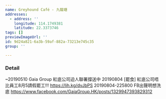 ```yaml
---
name: Greyhound Café - 九龍塘
addresses:
  - address: ''
    longitude: 114.1749381
    latitude: 22.3373746
tags: []
previewImageUrl: ''
id: 9d24a821-6a3b-59af-882a-73213e745c35
group: ''

---
```

### Detail
~20190510
Gaia Group 紅底公司迫人聯署撐送中
20190804
[罷食] 紅底公司唔比員工8月5請假罷工!!!
https://lih.kg/dvJbPS
20190804-225800
FB出聲明想洗底
https://www.facebook.com/GaiaGroup.HK/posts/1329947393829312
